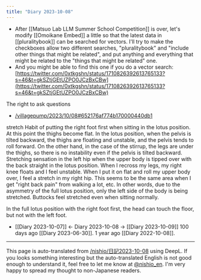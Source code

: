 ```yaml
---
title: "Diary 2023-10-08"
---
```



- After [[Matsuo Lab LLM Summer School Competition]] is over, let's modify [[Omoikane Embed]] a little so that the latest data in [[pluralitybook]] can be searched for vectors.
I'll try to make the checkboxes allow two different searches, "pluralitybook" and "include other things that might be related", and put anything and everything that might be related to the "things that might be related" one.
- And you might be able to find this one if you do a vector search: [https://twitter.com/0xtkgshn/status/1710826392613765133?s=46&t=gkSZtjGEtUZPO0JCzBxCBw](https://twitter.com/0xtkgshn/status/1710826392613765133?s=46&t=gkSZtjGEtUZPO0JCzBxCBw)

The right to ask questions
- [/villagepump/2023/10/08#652176af774b170000440db1](https://scrapbox.io/villagepump/2023/10/08#652176af774b170000440db1)


stretch
Habit of putting the right foot first when sitting in the lotus position.
At this point the thighs become flat.
In the lotus position, when the pelvis is tilted backward, the thighs are floating and unstable, and the pelvis tends to roll forward.
On the other hand, in the case of the stirrup, the legs are under the thighs, so there is no instability even if the pelvis is tilted backward.
Stretching sensation in the left hip when the upper body is tipped over with the back straight in the lotus position.
When I recross my legs, my right knee floats and I feel unstable.
When I put it on flat and roll my upper body over, I feel a stretch in my right hip.
This seems to be the same area when I get "right back pain" from walking a lot, etc.
In other words, due to the asymmetry of the full lotus position, only the left side of the body is being stretched.
Buttocks feel stretched even when sitting normally.

In the full lotus position with the right foot first, the head can touch the floor, but not with the left foot.

- [[Diary 2023-10-07]] ← Diary 2023-10-08 → [[Diary 2023-10-09]]
100 days ago [[Diary 2023-06-30]].
1 year ago [[Diary 2022-10-08]].
---
This page is auto-translated from [/nishio/日記2023-10-08](https://scrapbox.io/nishio/日記2023-10-08) using DeepL. If you looks something interesting but the auto-translated English is not good enough to understand it, feel free to let me know at [@nishio_en](https://twitter.com/nishio_en). I'm very happy to spread my thought to non-Japanese readers.